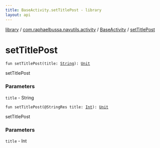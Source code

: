 ```yaml
---
title: BaseActivity.setTitlePost - library
layout: api
---
```


<div class='api-docs-breadcrumbs'><a href="../../index.html">library</a> / <a href="../index.html">com.raphaelbussa.navutils.activity</a> / <a href="index.html">BaseActivity</a> / <a href="./set-title-post.html">setTitlePost</a></div>

# setTitlePost

<div class="overload-group" markdown="1">

<div class="signature"><code><span class="keyword">fun </span><span class="identifier">setTitlePost</span><span class="symbol">(</span><span class="parameterName" id="com.raphaelbussa.navutils.activity.BaseActivity$setTitlePost(kotlin.String)/title">title</span><span class="symbol">:</span>&nbsp;<a href="https://kotlinlang.org/api/latest/jvm/stdlib/kotlin/-string/index.html"><span class="identifier">String</span></a><span class="symbol">)</span><span class="symbol">: </span><a href="https://kotlinlang.org/api/latest/jvm/stdlib/kotlin/-unit/index.html"><span class="identifier">Unit</span></a></code></div>

setTitlePost

### Parameters

<code>title</code> - String

</div>
<div class="overload-group" markdown="1">

<div class="signature"><code><span class="keyword">fun </span><span class="identifier">setTitlePost</span><span class="symbol">(</span><span class="identifier">@StringRes</span> <span class="parameterName" id="com.raphaelbussa.navutils.activity.BaseActivity$setTitlePost(kotlin.Int)/title">title</span><span class="symbol">:</span>&nbsp;<a href="https://kotlinlang.org/api/latest/jvm/stdlib/kotlin/-int/index.html"><span class="identifier">Int</span></a><span class="symbol">)</span><span class="symbol">: </span><a href="https://kotlinlang.org/api/latest/jvm/stdlib/kotlin/-unit/index.html"><span class="identifier">Unit</span></a></code></div>

setTitlePost

### Parameters

<code>title</code> - Int

</div>
